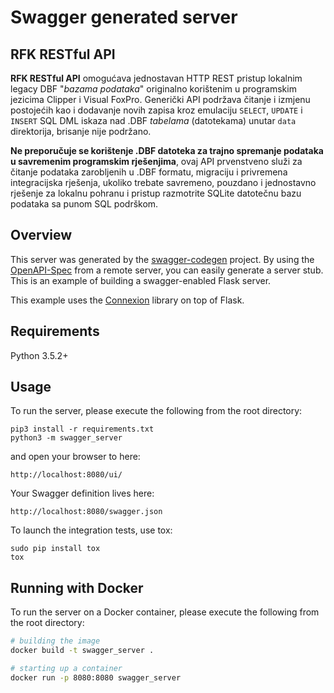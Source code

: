 # Swagger generated server

## RFK RESTful API
**RFK RESTful API** omogućava jednostavan HTTP REST pristup lokalnim legacy DBF "*bazama podataka*" originalno korištenim u programskim jezicima Clipper i Visual FoxPro. Generički API podržava čitanje i izmjenu postojećih kao i dodavanje novih zapisa kroz emulaciju `SELECT`, `UPDATE` i `INSERT` SQL DML iskaza nad .DBF *tabelama* (datotekama) unutar `data` direktorija, brisanje nije podržano.
    
**Ne preporučuje se korištenje .DBF datoteka za trajno spremanje podataka u savremenim programskim rješenjima**, ovaj API prvenstveno služi za čitanje podataka zarobljenih u .DBF formatu, migraciju i privremena integracijska rješenja, ukoliko trebate savremeno, pouzdano i jednostavno rješenje za lokalnu pohranu i pristup razmotrite SQLite datotečnu bazu podataka sa punom SQL podrškom.

## Overview
This server was generated by the [swagger-codegen](https://github.com/swagger-api/swagger-codegen) project. By using the
[OpenAPI-Spec](https://github.com/swagger-api/swagger-core/wiki) from a remote server, you can easily generate a server stub.  This
is an example of building a swagger-enabled Flask server.

This example uses the [Connexion](https://github.com/zalando/connexion) library on top of Flask.

## Requirements
Python 3.5.2+

## Usage
To run the server, please execute the following from the root directory:

```
pip3 install -r requirements.txt
python3 -m swagger_server
```

and open your browser to here:

```
http://localhost:8080/ui/
```

Your Swagger definition lives here:

```
http://localhost:8080/swagger.json
```

To launch the integration tests, use tox:
```
sudo pip install tox
tox
```

## Running with Docker

To run the server on a Docker container, please execute the following from the root directory:

```bash
# building the image
docker build -t swagger_server .

# starting up a container
docker run -p 8080:8080 swagger_server
```
